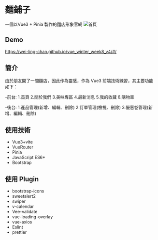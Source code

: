 # 麵鋪子
一個以Vue3 + Pinia 製作的麵店形象官網
![首頁](https://i.imgur.com/Lhm5pPE.png)

## Demo

https://wei-ling-chan.github.io/vue_winter_week8_v4/#/

## 簡介

由於朋友開了一間麵店，因此作為靈感，作為 Vue3 前端技術練習，其主要功能如下：

-前台:
1.首頁
2.關於我們
3.美味專區
4.最新消息
5.我的收藏
6.購物車

-後台:
1.產品管理(新增、編輯、刪除)
2.訂單管理(檢視、刪除)
3.優惠卷管理(新增、編輯、刪除)

## 使用技術

* Vue3+vite
* VueRouter
* Pinia
* JavaScript ES6* 
* Bootstrap

## 使用 Plugin

* bootstrap-icons
* sweetalert2
* swiper
* v-calendar
* Vee-validate
* vue-loading-overlay
* vue-axios
* Eslint
* prettier
